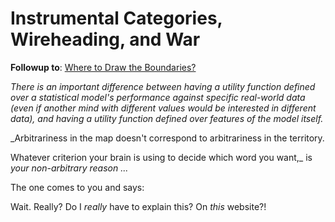 # Instrumental Categories, Wireheading, and War

**Followup to**: [Where to Draw the Boundaries?](https://www.lesswrong.com/posts/esRZaPXSHgWzyB2NL/where-to-draw-the-boundaries)

_There is an important difference between having a utility function defined over a statistical model's performance against specific real-world data (even if another mind with different values would be interested in different data), and having a utility function defined over features of the model itself._

_Arbitrariness in the map doesn't correspond to arbitrariness in the territory.

 Whatever criterion your brain is using to decide which word you want,_ is _your non-arbitrary reason ..._

The one comes to you and says:


Wait. Really? Do I _really_ have to explain this? On _this_ website?!
